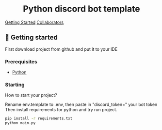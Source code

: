 

<h1 align="center" style="font-weight: bold;">Python discord bot template</h1>

<p align="center">

<a href="#started">Getting Started</a>
<a href="#colab">Collaborators</a>
 
</p>





<h2 id="started">🚀 Getting started</h2>

First download project from github and put it to your IDE

<h3>Prerequisites</h3>


- [Python](https://www.python.org)

<h3>Starting</h3>

How to start your project?

Rename env.template to .env, then paste in "discord_token=" your bot token
Then install requirements for python and try run project.

```bash
pip install -r requirements.txt
python main.py
```
